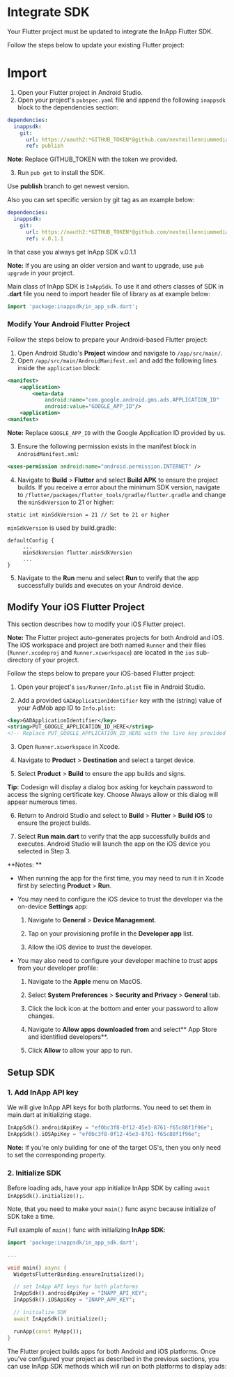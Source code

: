 # Integrate SDK

Your Flutter project must be updated to integrate the InApp Flutter SDK.

Follow the steps below to update your existing Flutter project:

# Import

1. Open your Flutter project in Android Studio.
2. Open your project's `pubspec.yaml` file and append the following `inappsdk` block to the dependencies section:

```yaml
dependencies:
  inappsdk:
    git:
      url: https://oauth2:*GITHUB_TOKEN*@github.com/nextmillenniummedia/SDKFlutter.git
      ref: publish
```

**Note**: Replace GITHUB_TOKEN with the token we provided.

3. Run `pub get` to install the SDK.

Use **publish** branch to get newest version.

Also you can set specific version by git tag as an example below:

```yaml
dependencies:
  inappsdk:
    git:
      url: https://oauth2:*GITHUB_TOKEN*@github.com/nextmillenniummedia/SDKFlutter.git
      ref: v.0.1.1
```
In that case you always get InApp SDK v.0.1.1

**Note:** If you are using an older version and want to upgrade, use `pub upgrade` in your project.

Main class of InApp SDK is `InAppSdk`. To use it and others classes of SDK in **.dart** file you need to import header file of library as at example below:

```dart
import 'package:inappsdk/in_app_sdk.dart';
```

### Modify Your Android Flutter Project

Follow the steps below to prepare your Android-based Flutter project:

1. Open Android Studio's **Project** window and navigate to `/app/src/main/`. 
2. Open `/app/src/main/AndroidManifest.xml` and add the following lines inside the `application` block: 

```xml
<manifest>
    <application>
        <meta-data
            android:name="com.google.android.gms.ads.APPLICATION_ID"
            android:value="GOOGLE_APP_ID"/>
    <application>
<manifest>
```
**Note:** Replace `GOOGLE_APP_ID` with the Google Application ID provided by us.

3. Ensure the following permission exists in the manifest block in `AndroidManifest.xml`:

```xml
<uses-permission android:name="android.permission.INTERNET" />
```

4. Navigate to **Build** > **Flutter** and select **Build APK** to ensure the project builds. If you receive a error about the minimum SDK version, navigate to `/flutter/packages/flutter_tools/gradle/flutter.gradle` and change the `minSdkVersion` to 21 or higher:

```
static int minSdkVersion = 21 // Set to 21 or higher
```

`minSdkVersion` is used by build.gradle:

```
defaultConfig {
     ...
     minSdkVersion flutter.minSdkVersion
     ...
}
```

5. Navigate to the **Run** menu and select **Run** to verify that the app successfully builds and executes on your Android device.


## Modify Your iOS Flutter Project

This section describes how to modify your iOS Flutter project.

**Note:** The Flutter project auto-generates projects for both Android and iOS. The iOS workspace and project are both named `Runner` and their files (`Runner.xcodeproj` and `Runner.xcworkspace`) are located in the `ios` sub-directory of your project.

Follow the steps below to prepare your iOS-based Flutter project:

1. Open your project's `ios/Runner/Info.plist` file in Android Studio.

2. Add a provided `GADApplicationIdentifier` key with the (string) value of your AdMob app ID to `Info.plist`:

```xml
<key>GADApplicationIdentifier</key>
<string>PUT_GOOGLE_APPLICATION_ID_HERE</string>
<!-- Replace PUT_GOOGLE_APPLICATION_ID_HERE with the live key provided to you by the Next Millennium Media -->
```

3. Open `Runner.xcworkspace` in Xcode.

4. Navigate to **Product** > **Destination** and select a target device.

5. Select **Product** > **Build** to ensure the app builds and signs.

**Tip:** Codesign will display a dialog box asking for keychain password to access the signing certificate key. Choose Always allow or this dialog will appear numerous times.

6. Return to Android Studio and select to **Build** > **Flutter** > **Build iOS** to ensure the project builds.

7. Select **Run main.dart** to verify that the app successfully builds and executes. Android Studio will launch the app on the iOS device you selected in Step 3.

**Notes: **

- When running the app for the first time, you may need to run it in Xcode first by selecting **Product** > **Run**.

- You may need to configure the iOS device to trust the developer via the on-device **Settings** app:

  1. Navigate to **General** > **Device Management**.

  2. Tap on your provisioning profile in the **Developer app** list.

  3. Allow the iOS device to *trust* the developer. 

- You may also need to configure your developer machine to *trust* apps from your developer profile:

  1. Navigate to the **Apple** menu on MacOS.

  2. Select **System Preferences** > **Security and Privacy** > **General** tab.

  3. Click the lock icon at the bottom and enter your password to allow changes.

  4. Navigate to **Allow apps downloaded from** and select** App Store and identified developers**.

  5. Click **Allow** to allow your app to run. 

## Setup SDK

### 1. Add InApp API key

We will give InApp API keys for both platforms. You need to set them in main.dart at initializing stage.

```dart
InAppSdk().androidApiKey = "ef0bc3f8-0f12-45e3-8761-f65c88f1f96e";
InAppSdk().iOSApiKey = "ef0bc3f8-0f12-45e3-8761-f65c88f1f96e";
```

**Note:** If you're only building for one of the target OS's, then you only need to set the corresponding property.

### 2. Initialize SDK

Before loading ads, have your app initialize InApp SDK by calling `await InAppSdk().initialize();`.

Note, that you need to make your `main()` func async because initialize of SDK take a time.

Full example of `main()` func with initializing **InApp SDK**:

```dart
import 'package:inappsdk/in_app_sdk.dart';

...

void main() async {
  WidgetsFlutterBinding.ensureInitialized();

  // set InApp API keys for both platforms
  InAppSdk().androidApiKey = "INAPP_API_KEY";
  InAppSdk().iOSApiKey = "INAPP_APP_KEY";

  // initialize SDK
  await InAppSdk().initialize();

  runApp(const MyApp());
}
```

The Flutter project builds apps for both Android and iOS platforms. Once you've configured your project as described in the previous sections, you can use InApp SDK methods which will run on both platforms to display ads: